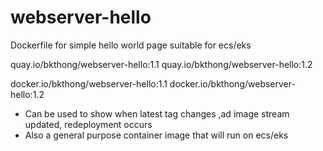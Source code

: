 # webserver-hello
Dockerfile for simple hello world page suitable for ecs/eks

quay.io/bkthong/webserver-hello:1.1
quay.io/bkthong/webserver-hello:1.2

docker.io/bkthong/webserver-hello:1.1
docker.io/bkthong/webserver-hello:1.2

- Can be used to show when latest tag changes ,ad image stream updated, redeployment occurs
- Also a general purpose container image that will run on ecs/eks
